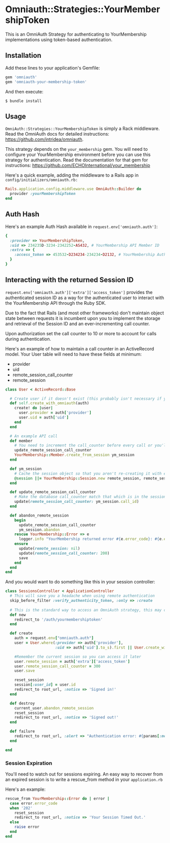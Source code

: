 # Omniauth::Strategies::YourMembershipToken

This is an OmniAuth Strategy for authenticating to YourMembership implementations using token-based authentication.

## Installation

Add these lines to your application's Gemfile:
```RUBY
gem 'omniauth'
gem 'omniauth-your-membership-token'
```
And then execute:

    $ bundle install

## Usage

`OmniAuth::Strategies::YourMembershipToken` is simply a Rack middleware. Read the OmniAuth docs for detailed instructions: https://github.com/intridea/omniauth.

This strategy depends on the `your_membership` gem. You will need to configure your YourMembership environment before you can use this strategy for authentication. Read the documentation for that gem for instructions: https://github.com/ECHOInternational/your_membership

Here's a quick example, adding the middleware to a Rails app in `config/initializers/omniauth.rb:`

```RUBY
Rails.application.config.middleware.use OmniAuth::Builder do
  provider :yourMembershipToken
end
```

## Auth Hash

Here's an example Auth Hash available in `request.env['omniauth.auth']`:

```RUBY
{
  :provider => YourMembershipToken,
  :uid => 234235D-3234-2342252-AS432, # YourMembership API Member ID
  :extra => {
    :access_token => 453532-D234234-234234-D2132, # YourMembership Authenticated Session ID
  }
}
```

## Interacting with the returned Session ID

`request.env['omniauth.auth']['extra']['access_token']` provides the authenticated session ID as a way for the authenticated user to interact with the YourMembership API through the Ruby SDK.

Due to the fact that Rails (and most other frameworks) don't maintain object state between requests it is incumbent upon you to implement the storage and retrieval of the Session ID and an ever-incrementing call counter.

Upon authorization set the call counter to 10 or more to account for calls during authentication.

Here's an example of how to maintain a call counter in an ActiveRecord model. Your User table will need to have these fields at minimum:
+ provider
+ uid
+ remote_session_call_counter
+ remote_session

```RUBY
class User < ActiveRecord::Base

  # Create user if it doesn't exist (this probably isn't necessary if you're using Devise or another Auth Framework)
  def self.create_with_omniauth(auth)
    create! do |user|
      user.provider = auth['provider']
      user.uid = auth['uid']
    end
  end

  # An example API call
  def member
    # You need to increment the call_counter before every call or you'll get errors from YourMembership's API
    update_remote_session_call_counter
    YourMembership::Member.create_from_session ym_session
  end

  def ym_session
    # Cache the session object so that you aren't re-creating it with every call.
    @session ||= YourMembership::Session.new remote_session, remote_session_call_counter
  end

  def update_remote_session_call_counter
    # Make the database call_counter match that which is in the session object
    update(remote_session_call_counter: ym_session.call_id)
  end

  def abandon_remote_session
    begin
      update_remote_session_call_counter
      ym_session.abandon
    rescue YourMembership::Error => e
      logger.info "YourMembership returned error #{e.error_code}: #{e.error_description}"
    ensure
      update(remote_session: nil)
      update(remote_session_call_counter: 200)
      save
    end
  end
end
```

And you would want to do something like this in your session controller:

```RUBY
class SessionsController < ApplicationController
  # This will save you a headache when using remote authentication
  skip_before_filter :verify_authenticity_token, :only => :create
  
  # This is the standard way to access an OmniAuth strategy, this may change for your framework of choice.
  def new
    redirect_to '/auth/yourmembershiptoken'
  end

  def create
    auth = request.env["omniauth.auth"]
    user = User.where(:provider => auth['provider'],
                      :uid => auth['uid'].to_s).first || User.create_with_omniauth(auth)

    #Remember the current session so you can access it later
    user.remote_session = auth['extra']['access_token']
    user.remote_session_call_counter = 300
    user.save

    reset_session
    session[:user_id] = user.id
    redirect_to root_url, :notice => 'Signed in!'
  end

  def destroy
    current_user.abandon_remote_session
    reset_session
    redirect_to root_url, :notice => 'Signed out!'
  end

  def failure
    redirect_to root_url, :alert => "Authentication error: #{params[:message].humanize}"
  end

end
```

### Session Expiration

You'll need to watch out for sessions expiring. An easy way to recover from an expired session is to write a rescue_from method in your `application.rb`

Here's an example:

```Ruby
rescue_from YourMembership::Error do | error |
  case error.error_code
  when '202'
    reset_session
    redirect_to root_url, :notice => 'Your Session Timed Out.'
  else
    raise error
  end
end
```